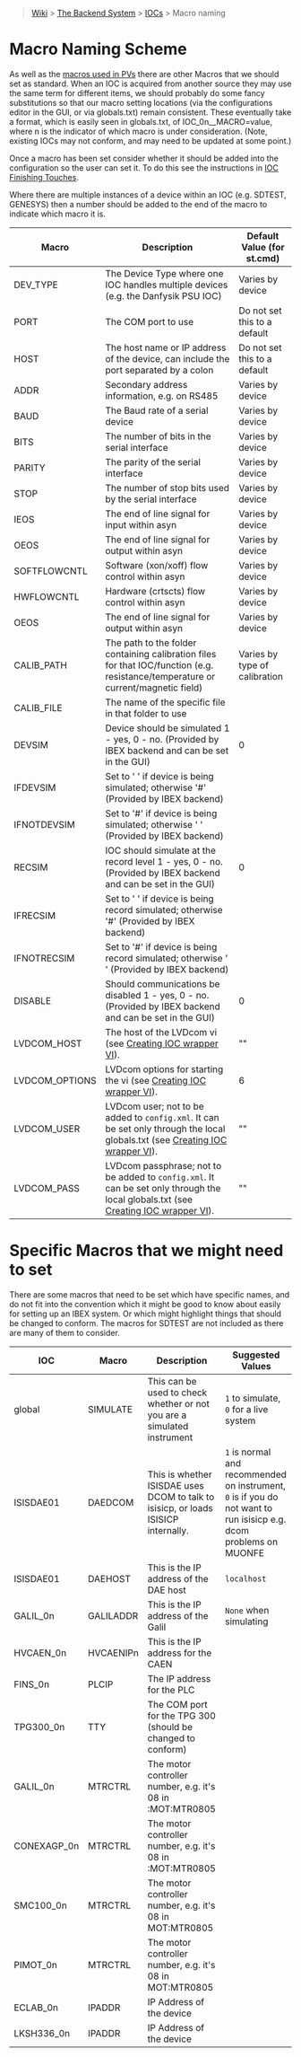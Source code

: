 > [Wiki](Home) > [The Backend System](The-Backend-System) > [IOCs](IOCs) > Macro naming

# Macro Naming Scheme

As well as the [macros used in PVs](PV-Naming#macros) there are other Macros that we should set as standard. When an IOC is acquired from another source they may use the same term for different items, we should probably do some fancy substitutions so that our macro setting locations (via the configurations editor in the GUI, or via globals.txt) remain consistent. These eventually take a format, which is easily seen in globals.txt, of IOC_0n__MACRO=value, where n is the indicator of which macro is under consideration. (Note, existing IOCs may not conform, and may need to be updated at some point.) 

Once a macro has been set consider whether it should be added into the configuration so the user can set it. To do this see the instructions in [IOC Finishing Touches](IOC-Finishing-Touches).

Where there are multiple instances of a device within an IOC (e.g. SDTEST, GENESYS) then a number should be added to the end of the macro to indicate which macro it is.

| Macro | Description | Default Value (for st.cmd) |
| --- | --- | --- |
| DEV_TYPE | The Device Type where one IOC handles multiple devices (e.g. the Danfysik PSU IOC) | Varies by device |
| PORT | The COM port to use | Do not set this to a default |
| HOST | The host name or IP address of the device, can include the port separated by a colon | Do not set this to a default | 
| ADDR | Secondary address information, e.g. on RS485 | Varies by device |
| BAUD | The Baud rate of a serial device | Varies by device |
| BITS | The number of bits in the serial interface | Varies by device |
| PARITY | The parity of the serial interface | Varies by device |
| STOP | The number of stop bits used by the serial interface | Varies by device |
| IEOS | The end of line signal for input within asyn | Varies by device |
| OEOS | The end of line signal for output within asyn | Varies by device |
| SOFTFLOWCNTL | Software (xon/xoff) flow control within asyn | Varies by device |
| HWFLOWCNTL | Hardware (crtscts) flow control within asyn | Varies by device |
| OEOS | The end of line signal for output within asyn | Varies by device |
| CALIB_PATH | The path to the folder containing calibration files for that IOC/function (e.g. resistance/temperature or current/magnetic field) | Varies by type of calibration |
| CALIB_FILE | The name of the specific file in that folder to use | |
| DEVSIM | Device should be simulated 1 - yes, 0 - no. (Provided by IBEX backend and can be set in the GUI) | 0 |
| IFDEVSIM | Set to ' ' if device is being simulated; otherwise '#' (Provided by IBEX backend) |  |
| IFNOTDEVSIM | Set to '#' if device is being simulated; otherwise ' ' (Provided by IBEX backend) |  |
| RECSIM | IOC should simulate at the record level 1 - yes, 0 - no. (Provided by IBEX backend and can be set in the GUI) | 0 |
| IFRECSIM | Set to ' ' if device is being record simulated; otherwise '#' (Provided by IBEX backend) |  |
| IFNOTRECSIM | Set to '#' if device is being record simulated; otherwise ' ' (Provided by IBEX backend) |  |
| DISABLE | Should communications be disabled 1 - yes, 0 - no. (Provided by IBEX backend and can be set in the GUI) | 0 |
| LVDCOM_HOST | The host of the LVDcom vi (see [Creating IOC wrapper VI](Creating-IOC-wrapper-VI)). | "" |
| LVDCOM_OPTIONS | LVDcom options for starting the vi (see [Creating IOC wrapper VI](Creating-IOC-wrapper-VI)). | 6 |
| LVDCOM_USER | LVDcom user; not to be added to `config.xml`. It can be set only through the local globals.txt (see [Creating IOC wrapper VI](Creating-IOC-wrapper-VI)). | "" |
| LVDCOM_PASS | LVDcom passphrase; not to be added to `config.xml`. It can be set only through the local globals.txt (see [Creating IOC wrapper VI](Creating-IOC-wrapper-VI)). | "" |

# Specific Macros that we might need to set

There are some macros that need to be set which have specific names, and do not fit into the convention which it might be good to know about easily for setting up an IBEX system. Or which might highlight things that should be changed to conform. The macros for SDTEST are not included as there are many of them to consider.

| IOC | Macro | Description | Suggested Values |
| --- | --- | --- | --- |
| global | SIMULATE | This can be used to check whether or not you are a simulated instrument | `1` to simulate, `0` for a live system|
| ISISDAE01 | DAEDCOM | This is whether ISISDAE uses DCOM to talk to isisicp, or loads ISISICP internally. | `1` is normal and recommended on instrument, `0` is if you do not want to run isisicp e.g. dcom problems on MUONFE |
| ISISDAE01 | DAEHOST | This is the IP address of the DAE host | `localhost` |
| GALIL_0n | GALILADDR | This is the IP address of the Galil | `None` when simulating |
| HVCAEN_0n | HVCAENIPn | This is the IP address for the CAEN | |
| FINS_0n | PLCIP | The IP address for the PLC | |
| TPG300_0n | TTY | The COM port for the TPG 300 (should be changed to conform) | |
| GALIL_0n | MTRCTRL | The motor controller number, e.g. it's 08 in :MOT:MTR0805 | |
| CONEXAGP_0n | MTRCTRL | The motor controller number, e.g. it's 08 in :MOT:MTR0805 | |
| SMC100_0n | MTRCTRL | The motor controller number, e.g. it's 08 in MOT:MTR0805 | |
| PIMOT_0n | MTRCTRL | The motor controller number, e.g. it's 08 in MOT:MTR0805 | |
| ECLAB_0n | IPADDR | IP Address of the device | |
| LKSH336_0n | IPADDR | IP Address of the device | |


